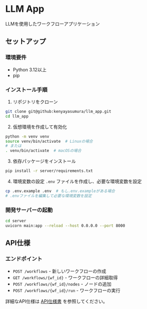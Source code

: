 # LLM App

LLMを使用したワークフローアプリケーション

## セットアップ

### 環境要件
- Python 3.12以上
- pip

### インストール手順

1. リポジトリをクローン
```bash
git clone git@github:kenyayasumura/llm_app.git
cd llm_app
```

2. 仮想環境を作成して有効化
```bash
python -m venv venv
source venv/bin/activate  # Linuxの場合
# または
. venv/bin/activate  # macOSの場合
```

3. 依存パッケージをインストール
```bash
pip install -r server/requirements.txt
```

4. 環境変数の設定
`.env` ファイルを作成し、必要な環境変数を設定
```bash
cp .env.example .env  # もし.env.exampleがある場合
# .envファイルを編集して必要な環境変数を設定
```

### 開発サーバーの起動

```bash
cd server
uvicorn main:app --reload --host 0.0.0.0 --port 8000
```

## API仕様

### エンドポイント

- `POST /workflows` - 新しいワークフローの作成
- `GET /workflows/{wf_id}` - ワークフローの詳細取得
- `POST /workflows/{wf_id}/nodes` - ノードの追加
- `POST /workflows/{wf_id}/run` - ワークフローの実行

詳細なAPI仕様は [API仕様書](./docs/api.md) を参照してください。 